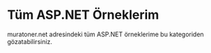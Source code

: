 # Tüm ASP.NET Örneklerim
muratoner.net adresindeki tüm ASP.NET örneklerime bu kategoriden gözatabilirsiniz. 
